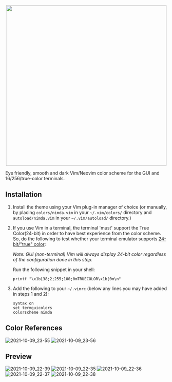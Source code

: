 <div align="center">
  <img src="https://user-images.githubusercontent.com/39852038/136669587-d21af0db-4f9a-4b3f-bc87-d61ffa31cc89.png" width="500" />
</div>

Eye friendly, smooth and dark Vim/Neovim color scheme for the GUI and 16/256/true-color terminals.

## Installation

1. Install the theme using your Vim plug-in manager of choice (or manually, by placing `colors/nimda.vim` in your `~/.vim/colors/` directory and `autoload/nimda.vim` in your `~/.vim/autoload/` directory.)


2. If you use Vim in a terminal, the terminal 'must' support the True Color(24-bit) in order to have best experience from the color scheme. So, do the following to test whether your terminal emulator supports [24-bit/"true" color](https://gist.github.com/XVilka/8346728):

   _Note: GUI (non-terminal) Vim will always display 24-bit color regardless of the configuration done in this step._

   Run the following snippet in your shell:

   ```shell
   printf "\x1b[38;2;255;100;0mTRUECOLOR\x1b[0m\n"
   ```

3. Add the following to your `~/.vimrc` (below any lines you may have added in steps 1 and 2):

   ```vim
   syntax on
   set termguicolors
   colorscheme nimda
   ```

## Color References
![2021-10-09_23-55](https://user-images.githubusercontent.com/39852038/136673542-8dcfe5bc-4762-41f9-aba7-e1399d1ee800.png)
![2021-10-09_23-56](https://user-images.githubusercontent.com/39852038/136673565-fd4a13fe-ba2f-4a30-ae9e-3a9768190e9b.png)

## Preview
![2021-10-09_22-39](https://user-images.githubusercontent.com/39852038/136671906-a293a567-f657-410d-b60a-19fe5b43e22b.png)
![2021-10-09_22-35](https://user-images.githubusercontent.com/39852038/136671899-fd7249c3-8d03-4a74-a351-63f57e93659c.png)
![2021-10-09_22-36](https://user-images.githubusercontent.com/39852038/136671901-91f0d1bb-e0be-493a-b507-93ec37fcf531.png)
![2021-10-09_22-37](https://user-images.githubusercontent.com/39852038/136671904-2a22a622-9275-4f8d-b294-731b8afd061a.png)
![2021-10-09_22-38](https://user-images.githubusercontent.com/39852038/136671905-4e2c06e1-be35-4f31-85e4-8b54f8376475.png)

